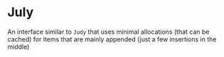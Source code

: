 <!--
custom_edit_url: https://github.com/netdata/netdata/edit/master/libnetdata/july/README.md
sidebar_label: "July interface"
learn_status: "Published"
learn_topic_type: "Tasks"
learn_rel_path: "Developers/libnetdata"
-->


# July

An interface similar to `Judy` that uses minimal allocations (that can be cached)
for items that are mainly appended (just a few insertions in the middle)

